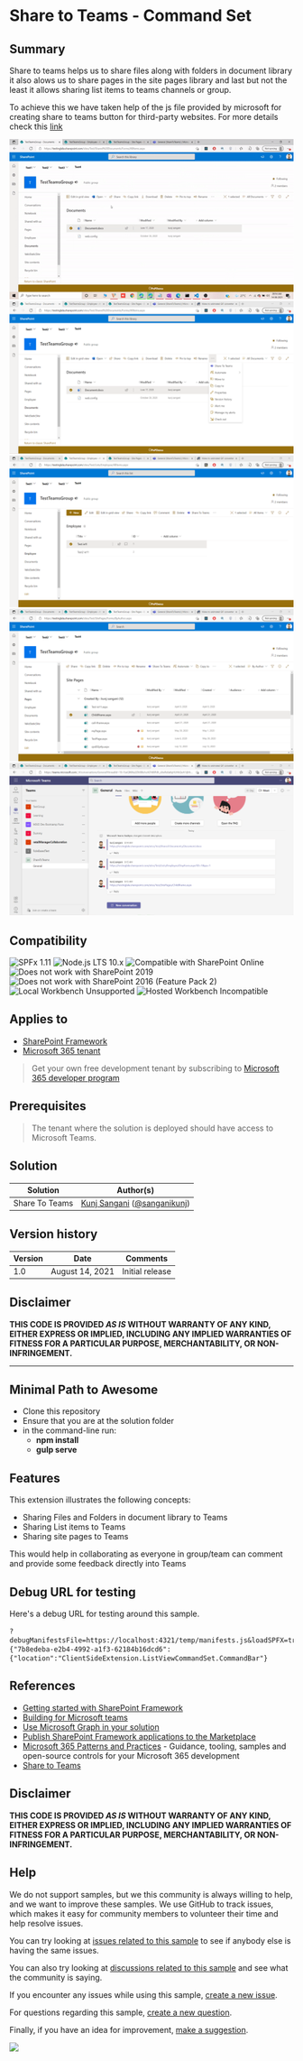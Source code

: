 # Share to Teams - Command Set

## Summary

Share to teams helps us to share files along with folders in document library it also alows us to share pages in the site pages library and last but not the least it allows sharing list items to teams channels or group.

To achieve this we have taken help of the js file provided by microsoft for creating share to teams button for third-party websites. For more details check this [link](https://docs.microsoft.com/en-us/microsoftteams/platform/concepts/build-and-test/share-to-teams)

![picture of the extension in action](./assets/sendToTeams.gif)
![picture of the extension in action](./assets/sendToTeams1.png)
![picture of the extension in action](./assets/sendToTeams2.png)
![picture of the extension in action](./assets/sendToTeams3.png)
![picture of the extension in action](./assets/sendToTeams4.png)

## Compatibility

![SPFx 1.11](https://img.shields.io/badge/SPFx-1.11.0-green.svg) 
![Node.js LTS 10.x](https://img.shields.io/badge/Node.js-LTS%2010.x-green.svg) 
![Compatible with SharePoint Online](https://img.shields.io/badge/SharePoint%20Online-Compatible-green.svg)
![Does not work with SharePoint 2019](https://img.shields.io/badge/SharePoint%20Server%202019-Incompatible-red.svg "SharePoint Server 2019 requires SPFx 1.4.1 or lower")
![Does not work with SharePoint 2016 (Feature Pack 2)](https://img.shields.io/badge/SharePoint%20Server%202016%20(Feature%20Pack%202)-Incompatible-red.svg "SharePoint Server 2016 Feature Pack 2 requires SPFx 1.1")
![Local Workbench Unsupported](https://img.shields.io/badge/Local%20Workbench-Unsupported-red.svg "Local workbench is no longer available as of SPFx 1.13 and above")
![Hosted Workbench Incompatible](https://img.shields.io/badge/Hosted%20Workbench-Incompatible-red.svg "Does not work with hosted workbench")

## Applies to

- [SharePoint Framework](https://aka.ms/spfx)
- [Microsoft 365 tenant](https://docs.microsoft.com/en-us/sharepoint/dev/spfx/set-up-your-developer-tenant)

> Get your own free development tenant by subscribing to [Microsoft 365 developer program](http://aka.ms/o365devprogram)

## Prerequisites

> The tenant where the solution is deployed should have access to Microsoft Teams.

## Solution

Solution|Author(s)
--------|---------
Share To Teams | [Kunj Sangani](https://github.com/kunj-sangani) ([@sanganikunj](https://twitter.com/sanganikunj))

## Version history

Version|Date|Comments
-------|----|--------
1.0|August 14, 2021|Initial release

## Disclaimer

**THIS CODE IS PROVIDED *AS IS* WITHOUT WARRANTY OF ANY KIND, EITHER EXPRESS OR IMPLIED, INCLUDING ANY IMPLIED WARRANTIES OF FITNESS FOR A PARTICULAR PURPOSE, MERCHANTABILITY, OR NON-INFRINGEMENT.**

---

## Minimal Path to Awesome

- Clone this repository
- Ensure that you are at the solution folder
- in the command-line run:
  - **npm install**
  - **gulp serve**

## Features

This extension illustrates the following concepts:

- Sharing Files and Folders in document library to Teams
- Sharing List items to Teams
- Sharing site pages to Teams

This would help in collaborating as everyone in group/team can comment and provide some feedback directly into Teams

## Debug URL for testing
Here's a debug URL for testing around this sample. 

```
?debugManifestsFile=https://localhost:4321/temp/manifests.js&loadSPFX=true&customActions={"7b8edeba-e2b4-4992-a1f3-62184b16dcd6":{"location":"ClientSideExtension.ListViewCommandSet.CommandBar"}
```

## References

- [Getting started with SharePoint Framework](https://docs.microsoft.com/en-us/sharepoint/dev/spfx/set-up-your-developer-tenant)
- [Building for Microsoft teams](https://docs.microsoft.com/en-us/sharepoint/dev/spfx/build-for-teams-overview)
- [Use Microsoft Graph in your solution](https://docs.microsoft.com/en-us/sharepoint/dev/spfx/web-parts/get-started/using-microsoft-graph-apis)
- [Publish SharePoint Framework applications to the Marketplace](https://docs.microsoft.com/en-us/sharepoint/dev/spfx/publish-to-marketplace-overview)
- [Microsoft 365 Patterns and Practices](https://aka.ms/m365pnp) - Guidance, tooling, samples and open-source controls for your Microsoft 365 development
- [Share to Teams](https://docs.microsoft.com/en-us/microsoftteams/platform/concepts/build-and-test/share-to-teams)


## Disclaimer
**THIS CODE IS PROVIDED *AS IS* WITHOUT WARRANTY OF ANY KIND, EITHER EXPRESS OR IMPLIED, INCLUDING ANY IMPLIED WARRANTIES OF FITNESS FOR A PARTICULAR PURPOSE, MERCHANTABILITY, OR NON-INFRINGEMENT.**

## Help

We do not support samples, but we this community is always willing to help, and we want to improve these samples. We use GitHub to track issues, which makes it easy for  community members to volunteer their time and help resolve issues.

You can try looking at [issues related to this sample](https://github.com/pnp/sp-dev-fx-extensions/issues?q=label%3Ajs-share-to-teams) to see if anybody else is having the same issues.

You can also try looking at [discussions related to this sample](https://github.com/pnp/sp-dev-fx-extensions/discussions?discussions_q=label%3Ajs-share-to-teams) and see what the community is saying.

If you encounter any issues while using this sample, [create a new issue](https://github.com/pnp/sp-dev-fx-extensions/issues/new?assignees=&labels=Needs%3A+Triage+%3Amag%3A%2Ctype%3Abug-suspected&template=bug-report.yml&sample=JS-SHARE-TO-TEAMS&authors=@YOURGITHUBUSERNAME&title=JS-SHARE-TO-TEAMS%20-%20).

For questions regarding this sample, [create a new question](https://github.com/pnp/sp-dev-fx-extensions/issues/new?assignees=&labels=Needs%3A+Triage+%3Amag%3A%2Ctype%3Abug-suspected&template=question.yml&sample=JS-SHARE-TO-TEAMS&authors=@YOURGITHUBUSERNAME&title=JS-SHARE-TO-TEAMS%20-%20).

Finally, if you have an idea for improvement, [make a suggestion](https://github.com/pnp/sp-dev-fx-extensions/issues/new?assignees=&labels=Needs%3A+Triage+%3Amag%3A%2Ctype%3Abug-suspected&template=suggestion.yml&sample=JS-SHARE-TO-TEAMS&authors=@YOURGITHUBUSERNAME&title=JS-SHARE-TO-TEAMS%20-%20).

<img src="https://telemetry.sharepointpnp.com/sp-dev-fx-extensions/samples/js-share-to-teams" />
